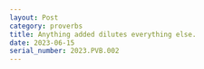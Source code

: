 ```yaml
---
layout: Post
category: proverbs
title: Anything added dilutes everything else.
date: 2023-06-15
serial_number: 2023.PVB.002
---
```


